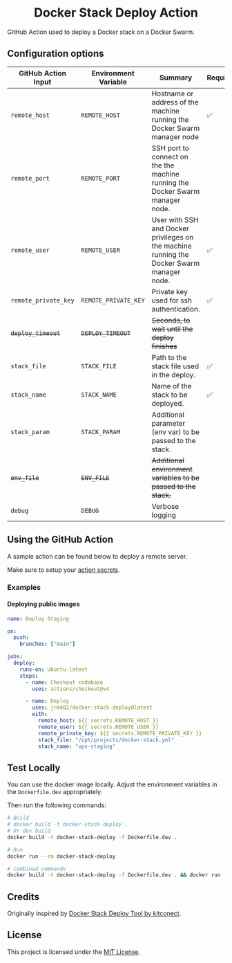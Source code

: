 <h1 align="center">
Docker Stack Deploy Action
</h1>

GitHub Action used to deploy a Docker stack on a Docker Swarm.

## Configuration options

| GitHub Action Input  | Environment Variable | Summary                                                                                   | Required | Default Value |
| -------------------- | -------------------- | ----------------------------------------------------------------------------------------- | -------- | ------------- |
| `remote_host`        | `REMOTE_HOST`        | Hostname or address of the machine running the Docker Swarm manager node                  | ✅       |               |
| `remote_port`        | `REMOTE_PORT`        | SSH port to connect on the the machine running the Docker Swarm manager node.             |          | **22**        |
| `remote_user`        | `REMOTE_USER`        | User with SSH and Docker privileges on the machine running the Docker Swarm manager node. | ✅       |               |
| `remote_private_key` | `REMOTE_PRIVATE_KEY` | Private key used for ssh authentication.                                                  | ✅       |               |
| ~~`deploy_timeout`~~ | ~~`DEPLOY_TIMEOUT`~~ | ~~Seconds, to wait until the deploy finishes~~                                            |          | ~~**600**~~   |
| `stack_file`         | `STACK_FILE`         | Path to the stack file used in the deploy.                                                | ✅       |               |
| `stack_name`         | `STACK_NAME`         | Name of the stack to be deployed.                                                         | ✅       |               |
| `stack_param`        | `STACK_PARAM`        | Additional parameter (env var) to be passed to the stack.                                 |          |               |
| ~~`env_file`~~       | ~~`ENV_FILE`~~       | ~~Additional environment variables to be passed to the stack.~~                           |          |               |
| `debug`              | `DEBUG`              | Verbose logging                                                                           |          | **0**         |

## Using the GitHub Action

A sample action can be found below to deploy a remote server.

Make sure to setup your [action secrets](https://docs.github.com/en/actions/security-for-github-actions/security-guides/using-secrets-in-github-actions).

### Examples

#### Deploying public images

```yaml
name: Deploy Staging

on:
  push:
    branches: ["main"]

jobs:
  deploy:
    runs-on: ubuntu-latest
    steps:
      - name: Checkout codebase
        uses: actions/checkout@v4

      - name: Deploy
        uses: jrm402/docker-stack-deploy@latest
        with:
          remote_host: ${{ secrets.REMOTE_HOST }}
          remote_user: ${{ secrets.REMOTE_USER }}
          remote_private_key: ${{ secrets.REMOTE_PRIVATE_KEY }}
          stack_file: "/opt/projects/docker-stack.yml"
          stack_name: "vps-staging"
```

## Test Locally

You can use the docker image locally. Adjust the environment variables in the `Dockerfile.dev` appropriately.

Then run the following commands:

```bash
# Build
# docker build -t docker-stack-deploy .
# Or dev build
docker build -t docker-stack-deploy -f Dockerfile.dev .

# Run
docker run --rm docker-stack-deploy

# Combined commands
docker build -t docker-stack-deploy -f Dockerfile.dev . && docker run --rm docker-stack-deploy
```

## Credits

Originally inspired by [Docker Stack Deploy Tool by kitconect](https://github.com/kitconcept/docker-stack-deploy).

## License

This project is licensed under the [MIT License](/LICENSE).
